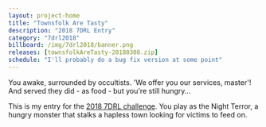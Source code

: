 ```yaml
---
layout: project-home
title: "Townsfolk Are Tasty"
description: "2018 7DRL Entry"
category: "7drl2018"
billboard: /img/7drl2018/banner.png
releases: [townsfolkAreTasty-20180308.zip]
schedule: "I'll probably do a bug fix version at some point"
---
```


You awake, surrounded by occultists. 'We offer you our services, master'! And served they did - as food - but you're still hungry...

This is my entry for the [2018 7DRL challenge](https://itch.io/jam/7drl-challenge-2018). You play as the Night Terror, a hungry monster that stalks a hapless town looking for victims to feed on.


